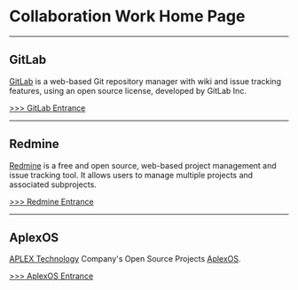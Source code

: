 # Collaboration Work Home Page

<hr/>

## GitLab

[GitLab](https://en.wikipedia.org/wiki/GitLab) is a web-based Git repository manager with wiki and issue tracking features, using an open source license, developed by GitLab Inc.

[>>> GitLab Entrance](http://60.251.148.4/gitlab/users/sign_in)

<hr/>

## Redmine

[Redmine](https://en.wikipedia.org/wiki/Redmine) is a free and open source, web-based project management and issue tracking tool. It allows users to manage multiple projects and associated subprojects. 

[>>> Redmine Entrance](http://192.168.101.77)

<hr/>

## AplexOS

[APLEX Technology](http://www.aplextec.com/en/home.php) Company's Open Source Projects [AplexOS](https://github.com/AplexOS).

[>>> AplexOS Entrance](https://github.com/AplexOS)

